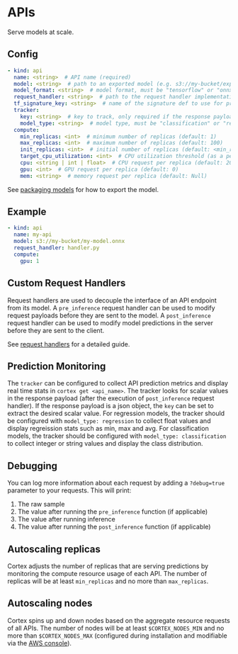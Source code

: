 # APIs

Serve models at scale.

## Config

```yaml
- kind: api
  name: <string>  # API name (required)
  model: <string>  # path to an exported model (e.g. s3://my-bucket/exported_model)
  model_format: <string>  # model format, must be "tensorflow" or "onnx" (default: "onnx" if model path ends with .onnx, "tensorflow" if model path ends with .zip or is a directory)
  request_handler: <string>  # path to the request handler implementation file, relative to the cortex root
  tf_signature_key: <string>  # name of the signature def to use for prediction (required if your model has more than one signature def)
  tracker:
    key: <string>  # key to track, only required if the response payload is a json object
    model_type: <string>  # model type, must be "classification" or "regression"
  compute:
    min_replicas: <int>  # minimum number of replicas (default: 1)
    max_replicas: <int>  # maximum number of replicas (default: 100)
    init_replicas: <int>  # initial number of replicas (default: <min_replicas>)
    target_cpu_utilization: <int>  # CPU utilization threshold (as a percentage) to trigger scaling (default: 80)
    cpu: <string | int | float>  # CPU request per replica (default: 200m)
    gpu: <int>  # GPU request per replica (default: 0)
    mem: <string>  # memory request per replica (default: Null)
```

See [packaging models](packaging-models.md) for how to export the model.

## Example

```yaml
- kind: api
  name: my-api
  model: s3://my-bucket/my-model.onnx
  request_handler: handler.py
  compute:
    gpu: 1
```

## Custom Request Handlers

Request handlers are used to decouple the interface of an API endpoint from its model. A `pre_inference` request handler can be used to modify request payloads before they are sent to the model. A `post_inference` request handler can be used to modify model predictions in the server before they are sent to the client.

See [request handlers](request-handlers.md) for a detailed guide.

## Prediction Monitoring

The `tracker` can be configured to collect API prediction metrics and display real time stats in `cortex get <api_name>`. The tracker looks for scalar values in the response payload (after the execution of `post_inference` request handler). If the response payload is a json object, the `key` can be set to extract the desired scalar value. For regression models, the tracker should be configured with `model_type: regression` to collect float values and display regreission stats such as min, max and avg. For classification models, the tracker should be configured with `model_type: classification` to collect integer or string values and display the class distribution.

## Debugging

You can log more information about each request by adding a `?debug=true` parameter to your requests. This will print:

1. The raw sample
2. The value after running the `pre_inference` function (if applicable)
3. The value after running inference
4. The value after running the `post_inference` function (if applicable)

## Autoscaling replicas

Cortex adjusts the number of replicas that are serving predictions by monitoring the compute resource usage of each API. The number of replicas will be at least `min_replicas` and no more than `max_replicas`.

## Autoscaling nodes

Cortex spins up and down nodes based on the aggregate resource requests of all APIs. The number of nodes will be at least `$CORTEX_NODES_MIN` and no more than `$CORTEX_NODES_MAX` (configured during installation and modifiable via the [AWS console](https://docs.aws.amazon.com/autoscaling/ec2/userguide/as-manual-scaling.html)).
